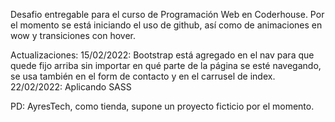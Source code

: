 Desafio entregable para el curso de Programación Web en Coderhouse.
Por el momento se está iniciando el uso de github, así como de animaciones en wow y transiciones con hover.

Actualizaciones: 
15/02/2022: Bootstrap está agregado en el nav para que quede fijo arriba sin importar en qué parte de la página se esté navegando, se usa también en el form de contacto y en el carrusel de index.
22/02/2022: Aplicando SASS

PD: AyresTech, como tienda, supone un proyecto ficticio por el momento.

